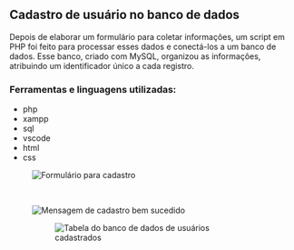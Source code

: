 <h2>Cadastro de usuário no banco de dados</h2>
<p>Depois de elaborar um formulário para coletar informações, um script em PHP foi feito para processar esses dados e conectá-los a um banco de dados. Esse banco, criado com MySQL, organizou as informações, atribuindo um identificador único a cada registro.</p>
<h3>Ferramentas e linguagens utilizadas:</h3>
<ul>
  <li>php</li>
  <li>xampp</li>
  <li>sql</li>
  <li>vscode</li>
  <li>html</li>
  <li>css</li>
</ul>
<figure>
  <img alt="Formulário para cadastro" src="https://github.com/user-attachments/assets/155324e0-950f-466b-aaf8-b7bfe467e8d1">
</figure></br>
<figure>
  <img alt="Mensagem de cadastro bem sucedido" src="https://github.com/user-attachments/assets/db605697-3ee1-4ff1-acff-c84826cec239">
<figure>
  <img alt="Tabela do banco de dados de usuários cadastrados" src="https://github.com/user-attachments/assets/b8c17661-fd2a-46df-b0f8-b35547b34503">
</figure>
